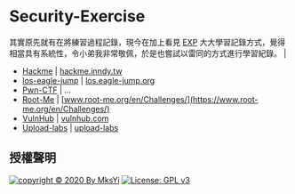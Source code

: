 Security-Exercise
===

其實原先就有在將練習過程記錄，現今在加上看見 [EXP](https://github.com/lyy289065406) 大大學習記錄方式，覺得相當具有系統性，令小弟我非常敬佩，於是也嘗試以雷同的方式進行學習紀錄。  |
- [Hackme](Hackme) | [hackme.inndy.tw](https://hackme.inndy.tw)
- [los-eagle-jump](los-eagle-jump) | [los.eagle-jump.org](https://los.eagle-jump.org)
- [Pwn-CTF](Pwn-CTF) | ...
- [Root-Me](Root-Me) | [www.root-me.org/en/Challenges/](https://www.root-me.org/en/Challenges/)
- [VulnHub](VulnHub) | [vulnhub.com](https://vulnhub.com/)
- [Upload-labs](Upload-labs) | [upload-labs](https://github.com/c0ny1/upload-labs)

## 授權聲明
[![copyright © 2020 By MksYi](https://img.shields.io/badge/copyright%20©-%202019%20By%20MksYi-blue.svg)](https://mks.tw/)
[![License: GPL v3](https://img.shields.io/badge/License-GPL%20v3-blue.svg)](https://www.gnu.org/licenses/gpl-3.0)